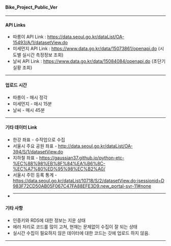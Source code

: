 #### Bike_Project_Public_Ver
----
#### API Links
* 따릉이 API Link : https://data.seoul.go.kr/dataList/OA-15493/A/1/datasetView.do
* 미세먼지 API Link : https://www.data.go.kr/data/15073861/openapi.do (시도별 실시간 측정정보 조회)
* 날씨 API Link : https://www.data.go.kr/data/15084084/openapi.do (초단기 실황 조회)
----
#### 업로드 시간
* 따릉이 - 매시 정각
* 미세먼지 - 매시 15분
* 날씨 - 매시 45분
----
#### 기타 데이터 Link
* 한강 좌표 - 수작업으로 수집
* 서울시 주요 공원 좌표 - http://data.seoul.go.kr/dataList/OA-394/S/1/datasetView.do
* 지하철 좌표 - https://gaussian37.github.io/python-etc-%EC%88%98%EB%8F%84%EA%B6%8C-%EC%A7%80%ED%95%98%EC%B2%A0/
* 서울시 주민 등록 통계 - https://data.seoul.go.kr/dataList/10718/S/2/datasetView.do;jsessionid=D983F72CD50AB05F067C47FA88EFE3D9.new_portal-svr-11#none
* ----
#### 기타 사항
* 인증키와 RDS에 대한 정보는 지운 상태
* 에러 처리로 코드를 많이 고쳐, 현재는 문제없이 수집이 잘 되는 상태
* 실시간 수집이 필요하지 않은 데이터에 대한 코드는 깃에 업로드 하지 않음.
----
